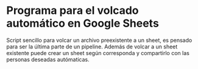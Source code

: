 <h1>Programa para el volcado automático en Google Sheets</h1>

<p>Script sencillo para volcar un archivo preexistente a un sheet, es pensado para ser la última parte de un pipeline. Además de volcar a un sheet existente puede crear un sheet según corresponda y compartirlo con las personas deseadas autómaticas.</p>
